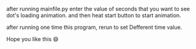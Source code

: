 after running mainfile.py enter the value of seconds that you want to see dot's loading animation.
and then heat start button to start animation.

after running one time this program, rerun to set Defferent time value.

Hope you like this 😄


